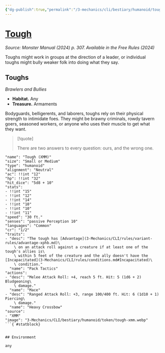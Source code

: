 ```yaml
---
{"dg-publish":true,"permalink":"/3-mechanics/cli/bestiary/humanoid/tough-xmm/","tags":["ttrpg-cli/compendium/src/5e/xmm","ttrpg-cli/monster/cr/1-2","ttrpg-cli/monster/environment/any","ttrpg-cli/monster/size/small-or-medium","ttrpg-cli/monster/type/humanoid"],"noteIcon":""}
---
```


# [Tough](3-Mechanics\CLI\bestiary\humanoid/tough-xmm.md)
*Source: Monster Manual (2024) p. 307. Available in the Free Rules (2024)*  

Toughs might work in groups at the direction of a leader, or individual toughs might bully weaker folk into doing what they say.

## Toughs

*Brawlers and Bullies*

- **Habitat.** Any  
- **Treasure.** Armaments  

Bodyguards, belligerents, and laborers, toughs rely on their physical strength to intimidate foes. They might be brawny criminals, rowdy tavern goers, seasoned workers, or anyone who uses their muscle to get what they want.

> [!quote]  
> 
> There are two answers to every question: ours, and the wrong one.


```statblock
"name": "Tough (XMM)"
"size": "Small or Medium"
"type": "humanoid"
"alignment": "Neutral"
"ac": !!int "12"
"hp": !!int "32"
"hit_dice": "5d8 + 10"
"stats":
- !!int "15"
- !!int "12"
- !!int "14"
- !!int "10"
- !!int "10"
- !!int "11"
"speed": "30 ft."
"senses": "passive Perception 10"
"languages": "Common"
"cr": "1/2"
"traits":
- "desc": "The tough has [Advantage](3-Mechanics/CLI/rules/variant-rules/advantage-xphb.md)\
    \ on an attack roll against a creature if at least one of the tough's allies is\
    \ within 5 feet of the creature and the ally doesn't have the [Incapacitated](3-Mechanics/CLI/rules/conditions.md#Incapacitated)\
    \ condition."
  "name": "Pack Tactics"
"actions":
- "desc": "Melee Attack Roll: +4, reach 5 ft. Hit: 5 (1d6 + 2) Bludgeoning\
    \ damage."
  "name": "Mace"
- "desc": "Ranged Attack Roll: +3, range 100/400 ft. Hit: 6 (1d10 + 1) Piercing\
    \ damage."
  "name": "Heavy Crossbow"
"source":
- "XMM"
"image": "3-Mechanics/CLI/bestiary/humanoid/token/tough-xmm.webp"
```{ #statblock}


## Environment

any